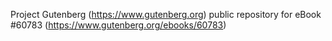 Project Gutenberg (https://www.gutenberg.org) public repository for eBook #60783 (https://www.gutenberg.org/ebooks/60783)
